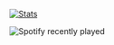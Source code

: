 [![Stats](https://github-readme-stats.vercel.app/api?username=BzzzThe18th)](https://github.com/anuraghazra/github-readme-stats)

![Spotify recently played](https://spotify-recently-played-readme.vercel.app/api?user=5ijj1ef3gtzy3iaj3q4obv1wr&width=1000)
